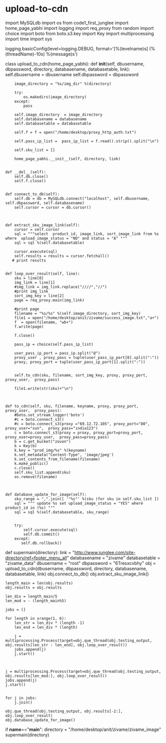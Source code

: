 upload-to-cdn
=============


import MySQLdb
import os 
from code1_first_junglee import home_page_yabhi
import logging 
import req_proxy 
from random import choice
import boto
from boto.s3.key import Key
import multiprocessing
import time
import sys


logging.basicConfig(level=logging.DEBUG, format='[%(levelname)s] (%(threadName)-10s) %(message)s')


class upload_to_cdn(home_page_yabhi):
    def __init__(self, dbusername, dbpassword, directory, databasename, databasetable, link):
        self.dbusername = dbusername
        self.dbpassword  = dbpassword

        image_directory = "%s/img_dir" %(directory)

        try:
            os.makedirs(image_directory)
        except:
            pass

        self.image_directory  = image_directory
        self.databasename = databasename
        self.databasetable = databasetable
      
        self.f = f = open("/home/desktop/proxy_http_auth.txt")
        
        self.pass_ip_list =  pass_ip_list = f.read().strip().split("\n")

        self.sku_list = []
       
        home_page_yabhi.__init__(self, directory, link)


    def __del__(self):
        self.db.close()
        self.f.close()


    def connect_to_db(self):
        self.db = db = MySQLdb.connect("localhost", self.dbusername, self.dbpassword, self.databasename)
        self.cursor = cursor = db.cursor()



    def extract_sku_image_link(self):
        cursor = self.cursor
        sql = """select  product_id, image_link, sort_image_link from %s where  upload_image_status = "NO" and status = "A" """
        sql = sql %(self.databasetable)
    
        cursor.execute(sql)
        self.results = results = cursor.fetchall()
       # print results


    def loop_over_result(self, line):
        sku = line[0]
        img_link = line[1]
        #img_link = img_link.replace("////","//")
        #print img_link
        sort_img_key = line[2]
        page = req_proxy.main(img_link)

        #print page
        filename = "%s/%s" %(self.image_directory, sort_img_key)
        file1 = open("/home/desktop/anit/zivame/success_image.txt","a+")
        f  = open(filename, "wb+")
        f.write(page)
       
        f.close()

        pass_ip = choice(self.pass_ip_list)
        
        user_pass_ip_port = pass_ip.split("@")
        proxy_user , proxy_pass = tuple(user_pass_ip_port[0].split(":"))
        proxy, proxy_port = tuple(user_pass_ip_port[1].split(":"))
        

        self.to_cdn(sku, filename, sort_img_key, proxy, proxy_port,  proxy_user,  proxy_pass)
        
        file1.write(str(sku)+"\n")
      
        
    
    def to_cdn(self, sku, filename, keyname, proxy, proxy_port,  proxy_user,  proxy_pass):
        #boto.set_stream_logger('boto')
        #c = boto.connect_s3()
        #c = boto.connect_s3(proxy ="69.12.72.105", proxy_port="80",  proxy_user="sun",  proxy_pass="india123")
        c = boto.connect_s3(proxy = proxy, proxy_port=proxy_port,  proxy_user=proxy_user,  proxy_pass=proxy_pass)
        b = c.get_bucket("zovon")
        k = Key(b)
        k.key = "prod_img/%s" %(keyname)
        k.set_metadata("Content-Type", 'image/jpeg')
        k.set_contents_from_filename(filename)
        k.make_public()
        c.close()
        self.sku_list.append(sku)
        os.remove(filename)



    def database_update_for_image(self):
        sku_range = ",".join([ '"%s"' %(sku )for sku in self.sku_list ])
        sql = """ update %s set upload_image_status = "YES" where product_id in (%s) """ 
        sql = sql %(self.databasetable, sku_range)
        
        
        try:
            self.cursor.execute(sql)
            self.db.commit()
        except:
           self.db.rollback()
    
        
        
def supermain(directory):
    link = "http://www.junglee.com/site-directory/ref=footer_menu_all"
    databasename = "zivame"
    databasetable = "zivame_data"
    dbusername =  "root"
    dbpassword = "6Tresxcvbhy"
    obj = upload_to_cdn(dbusername, dbpassword, directory, databasename, databasetable, link)
    obj.connect_to_db()
    obj.extract_sku_image_link()
   
    
    length_main = len(obj.results)
    obj.results = obj.results

    len_div = length_main/5
    len_mod = - (length_main%5)
    
    jobs = []

    for length in xrange(1, 6):
        len_str = len_div * (length -1)
        len_end = len_div * (length)

        j = multiprocessing.Process(target=obj.que_thread(obj.testing_output, obj.results[len_str : len_end], obj.loop_over_result))
        jobs.append(j)
        j.start()
        


    j = multiprocessing.Process(target=obj.que_thread(obj.testing_output, obj.results[len_mod:], obj.loop_over_result))
    jobs.append(j)
    j.start()


    for j in jobs:
        j.join()

    obj.que_thread(obj.testing_output, obj.results[-2:], obj.loop_over_result)
    obj.database_update_for_image()
    

if __name__=="__main__":
    directory = "/home/desktop/anit/zivame/zivame_image"
    supermain(directory)
